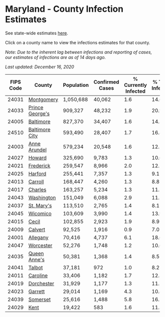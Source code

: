 # Maryland - County Infection Estimates

See state-wide estimates [here](/infections/us-md).

Click on a county name to view the infections estimates for that county.

*Note: Due to the inherent lag between infections and reporting of cases, our estimates of infections are as of 14 days ago.*

*Last updated: December 16, 2020*

|   FIPS Code |                             County |   Population |   Confirmed Cases |   % Currently Infected |   % Total Infected |
|-------------|------------------------------------|--------------|-------------------|------------------------|--------------------|
|       24031 |           [Montgomery](montgomery) |    1,050,688 |            40,062 |                    1.6 |               14.6 |
|       24033 | [Prince George's](prince-george's) |      909,327 |            48,232 |                    1.9 |               20.9 |
|       24005 |             [Baltimore](baltimore) |      827,370 |            34,407 |                    1.6 |               14.3 |
|       24510 |   [Baltimore City](baltimore-city) |      593,490 |            28,407 |                    1.7 |               16.8 |
|       24003 |       [Anne Arundel](anne-arundel) |      579,234 |            20,548 |                    1.6 |               12.2 |
|       24027 |                   [Howard](howard) |      325,690 |             9,783 |                    1.3 |               10.6 |
|       24021 |             [Frederick](frederick) |      259,547 |             8,966 |                    2.0 |               12.1 |
|       24025 |                 [Harford](harford) |      255,441 |             7,357 |                    1.3 |                9.1 |
|       24013 |                 [Carroll](carroll) |      168,447 |             4,260 |                    1.3 |                8.8 |
|       24017 |                 [Charles](charles) |      163,257 |             5,234 |                    1.3 |               11.5 |
|       24043 |           [Washington](washington) |      151,049 |             6,088 |                    2.9 |               11.5 |
|       24037 |           [St. Mary's](st.-mary's) |      113,510 |             2,765 |                    1.4 |                8.1 |
|       24045 |               [Wicomico](wicomico) |      103,609 |             3,990 |                    1.4 |               13.9 |
|       24015 |                     [Cecil](cecil) |      102,855 |             2,923 |                    1.9 |                8.9 |
|       24009 |                 [Calvert](calvert) |       92,525 |             1,916 |                    0.9 |                7.0 |
|       24001 |               [Allegany](allegany) |       70,416 |             4,737 |                    6.1 |               18.6 |
|       24047 |             [Worcester](worcester) |       52,276 |             1,748 |                    1.2 |               10.6 |
|       24035 |       [Queen Anne's](queen-anne's) |       50,381 |             1,368 |                    1.4 |                8.5 |
|       24041 |                   [Talbot](talbot) |       37,181 |               972 |                    1.0 |                8.2 |
|       24011 |               [Caroline](caroline) |       33,406 |             1,182 |                    1.7 |               12.3 |
|       24019 |           [Dorchester](dorchester) |       31,929 |             1,177 |                    1.3 |               11.7 |
|       24023 |                 [Garrett](garrett) |       29,014 |             1,169 |                    4.3 |               10.8 |
|       24039 |               [Somerset](somerset) |       25,616 |             1,488 |                    5.8 |               16.1 |
|       24029 |                       [Kent](kent) |       19,422 |               583 |                    1.6 |               11.3 |